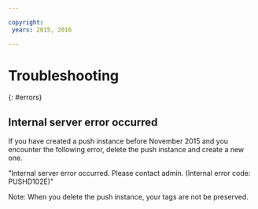 ```yaml
---

copyright:
 years: 2015, 2016

---
```


# Troubleshooting
{: #errors}


## Internal server error occurred
If you have created a push instance before November 2015 and you encounter the following error, delete the push instance and create a new one.  

"Internal server error occurred. Please contact admin. (Internal error code: PUSHD102E)"

Note:  When you delete the push instance, your tags are not be preserved.

